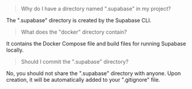> Why do I have a directory named ".supabase" in my project?

The ".supabase" directory is created by the Supabase CLI.

> What does the "docker" directory contain?

It contains the Docker Compose file and build files for running Supabase locally.

> Should I commit the ".supabase" directory?

No, you should not share the ".supabase" directory with anyone.
Upon creation, it will be automatically added to your ".gitignore" file.
